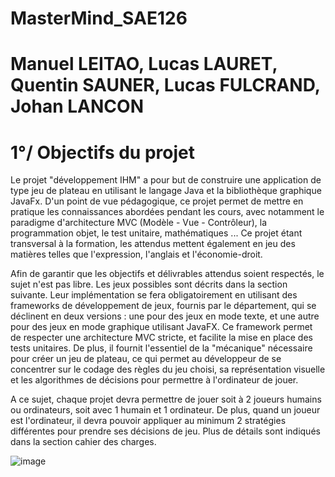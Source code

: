 # MasterMind_SAE126
# Manuel LEITAO, Lucas LAURET, Quentin SAUNER, Lucas FULCRAND, Johan LANCON
# 1°/ Objectifs du projet

Le projet "développement IHM" a pour but de construire une application de type jeu de plateau en utilisant le langage Java et la bibliothèque graphique JavaFx. D'un point de vue pédagogique, ce projet permet de mettre en pratique les connaissances abordées pendant les cours, avec notamment le paradigme d'architecture MVC (Modèle - Vue - Contrôleur), la programmation objet, le test unitaire, mathématiques ... Ce projet étant transversal à la formation, les attendus mettent également en jeu des matières telles que l'expression, l'anglais et l'économie-droit.

Afin de garantir que les objectifs et délivrables attendus soient respectés, le sujet n'est pas libre. Les jeux possibles sont décrits dans la section suivante. Leur implémentation se fera obligatoirement en utilisant des frameworks de développement de jeux, fournis par le département, qui se déclinent en deux versions : une pour des jeux en mode texte, et une autre pour des jeux en mode graphique utilisant JavaFX.  Ce framework permet de respecter une architecture MVC stricte, et facilite la mise en place des tests unitaires. De plus, il fournit l'essentiel de la "mécanique" nécessaire pour créer un jeu de plateau, ce qui permet au développeur de se concentrer sur le codage des règles du jeu choisi, sa représentation visuelle et les algorithmes de décisions pour permettre à l'ordinateur de jouer.

A ce sujet, chaque projet devra permettre de jouer soit à 2 joueurs humains ou ordinateurs, soit avec 1 humain et 1 ordinateur. De plus, quand un joueur est l'ordinateur, il devra pouvoir appliquer au minimum 2 stratégies différentes pour prendre ses décisions de jeu. Plus de détails sont indiqués dans la section cahier des charges.

![image](https://user-images.githubusercontent.com/114138178/235857664-04b06e80-c5f8-4440-9cdc-5968be7a4467.png)
